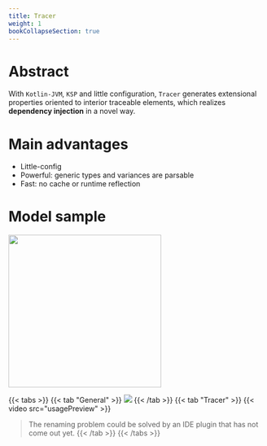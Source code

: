 ```yaml
---
title: Tracer
weight: 1
bookCollapseSection: true
---
```


# Abstract
With `Kotlin-JVM`, `KSP` and little configuration, `Tracer` generates extensional properties 
oriented to interior traceable elements, which realizes **dependency injection** in a novel way. 

# Main advantages
- Little-config
- Powerful: generic types and variances are parsable  
- Fast: no cache or runtime reflection

# Model sample
<image src="singleBedroomHouse.png" width=300></image>

{{< tabs >}}
{{< tab "General" >}} <image src=general.png ></image> {{< /tab >}}
{{< tab "Tracer" >}} 
{{< video src="usagePreview" >}}
> The renaming problem could be solved by an IDE plugin that has not come out yet.
{{< /tab >}}
{{< /tabs >}}